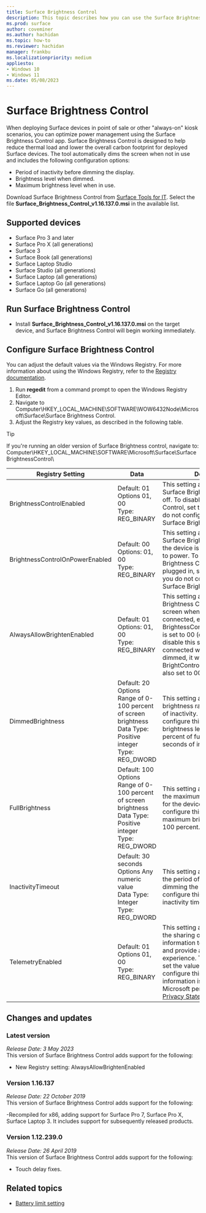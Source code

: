 ```yaml
---
title: Surface Brightness Control
description: This topic describes how you can use the Surface Brightness Control app to manage display brightness in point-of-sale and kiosk scenarios.
ms.prod: surface
author: coveminer
ms.author: hachidan
ms.topic: how-to
ms.reviewer: hachidan
manager: frankbu
ms.localizationpriority: medium
appliesto:
- Windows 10
- Windows 11
ms.date: 05/08/2023
---
```


# Surface Brightness Control

When deploying Surface devices in point of sale or other "always-on"
kiosk scenarios, you can optimize power management using the Surface Brightness Control app. Surface Brightness Control is designed to help reduce thermal load and lower the overall carbon footprint for deployed Surface devices. The tool automatically dims the screen when not in use and includes the following configuration options:

- Period of inactivity before dimming the display.
- Brightness level when dimmed.
- Maximum brightness level when in use.

Download Surface Brightness Control from [Surface Tools for IT](https://www.microsoft.com/download/details.aspx?id=46703). Select the file **Surface_Brightness_Control_v1.16.137.0.msi** in the available list.

## Supported devices

- Surface Pro 3 and later
- Surface Pro X (all generations)
- Surface 3
- Surface Book (all generations)
- Surface Laptop Studio
- Surface Studio (all generations)
- Surface Laptop (all generations)
- Surface Laptop Go (all generations)
- Surface Go (all generations)

## Run Surface Brightness Control

- Install **Surface_Brightness_Control_v1.16.137.0.msi** on the target device, and Surface Brightness Control will begin working immediately.

## Configure Surface Brightness Control

You can adjust the default values via the Windows Registry. For more
information about using the Windows Registry, refer to the [Registry
documentation](/windows/desktop/sysinfo/registry).

1. Run **regedit** from a command prompt to open the Windows Registry Editor.
2. Navigate to Computer\HKEY\_LOCAL\_MACHINE\SOFTWARE\WOW6432Node\Microsoft\Surface\Surface Brightness Control.
3. Adjust the Registry key values, as described in the following table.

> [!TIP]
> If you're running an older version of Surface Brightness control, navigate to: Computer\HKEY\_LOCAL\_MACHINE\SOFTWARE\Microsoft\Surface\SurfaceBrightnessControl\

| Registry Setting | Data| Description  
|-----------|------------|---------------
| BrightnessControlEnabled  |  Default: 01  <br> Options 01, 00 <br> Type: REG_BINARY |  This setting allows you to turn Surface Brightness Control on or off. To disable Surface Brightness Control, set the value to 00. If you do not configure this setting, Surface Brightness Control is on. |
| BrightnessControlOnPowerEnabled| Default: 00 <br> Options: 01, 00 <br> Type: REG_BINARY | This setting allows you to turn off Surface Brightness Control when the device is directly connected to power. To disable Surface Brightness Control when power is plugged in, set the value to 00. If you do not configure this setting, Surface Brightness Control is off. |
|AlwaysAllowBrightenEnabled| Default: 01 <br> Options: 01, 00 <br> Type: REG_BINARY | This setting allows Surface Brightness Control to brighten the screen when AC power is connected, even if BrightessControlOnPowerEnabled is set to 00 (disabled).  If you disable this setting and power is connected while the screen is dimmed, it will not brighten if BrightControlOnPowerEnabled is also set to 00 (disabled).|
| DimmedBrightness   | Default: 20  <br>Options Range of 0-100 percent of screen brightness <br> Data Type: Positive integer <br> Type: REG_DWORD | This setting allows you to manage brightness range during periods of inactivity. If you do not configure this setting, the brightness level will drop to 20 percent of full brightness after 30 seconds of inactivity. |
FullBrightness   | Default: 100  <br>Options Range of 0-100 percent of screen brightness <br> Data Type: Positive integer <br> Type: REG_DWORD  | This setting allows you to manage the maximum brightness range for the device. If you do not configure this setting, the maximum brightness range is 100 percent.|  
| InactivityTimeout| Default: 30 seconds <br>Options Any numeric value  <br>Data Type: Integer  <br> Type: REG_DWORD | This setting allows you to manage the period of inactivity before dimming the device. If you do not configure this setting, the inactivity timeout is 30 seconds.|
| TelemetryEnabled | Default: 01 <br>Options 01, 00 <br> Type: REG_BINARY  | This setting allows you to manage the sharing of app usage information to improve software and provide a better user experience. To disable telemetry, set the value to 00. If you do not configure this setting, telemetry information is shared with Microsoft per the [Microsoft Privacy Statement](https://privacy.microsoft.com/privacystatement). |

## Changes and updates

### Latest version

*Release Date: 3 May 2023*<br>
This version of Surface Brightness Control adds support for the following:

- New Registry setting: AlwaysAllowBrightenEnabled

### Version 1.16.137<br>

*Release Date: 22 October 2019*<br>
This version of Surface Brightness Control adds support for the following:

-Recompiled for x86, adding support for Surface Pro 7, Surface Pro X,  Surface Laptop 3. It includes support for subsequently released products.

### Version 1.12.239.0

*Release Date: 26 April 2019*<br>
This version of Surface Brightness Control adds support for the following:

- Touch delay fixes.

## Related topics

- [Battery limit setting](battery-limit.md)
